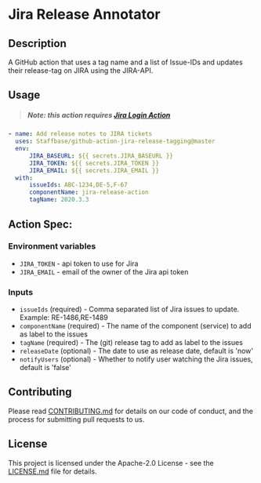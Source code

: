 # Jira Release Annotator

## Description

A GitHub action that uses a tag name and a list of Issue-IDs and updates their release-tag on JIRA using the JIRA-API.

## Usage

> ##### Note: this action requires [Jira Login Action](https://github.com/marketplace/actions/jira-login)

```yaml
- name: Add release notes to JIRA tickets
  uses: Staffbase/github-action-jira-release-tagging@master
  env:
      JIRA_BASEURL: ${{ secrets.JIRA_BASEURL }}
      JIRA_TOKEN: ${{ secrets.JIRA_TOKEN }}
      JIRA_EMAIL: ${{ secrets.JIRA_EMAIL }}
  with:
      issueIds: ABC-1234,DE-5,F-67
      componentName: jira-release-action
      tagName: 2020.3.3
```

## Action Spec:

### Environment variables

- `JIRA_TOKEN` - api token to use for Jira
- `JIRA_EMAIL` - email of the owner of the Jira api token

### Inputs

- `issueIds` (required) - Comma separated list of Jira issues to update. Example: RE-1486,RE-1489
- `componentName` (required) - The name of the component (service) to add as label to the issues
- `tagName` (required) - The (git) release tag to add as label to the issues
- `releaseDate` (optional) - The date to use as release date, default is 'now'
- `notifyUsers` (optional) - Whether to notify user watching the Jira issues, default is 'false'

## Contributing

Please read [CONTRIBUTING.md](CONTRIBUTING.md) for details on our code of conduct, and the process for submitting pull requests to us.

## License

This project is licensed under the Apache-2.0 License - see the [LICENSE.md](LICENSE) file for details.
